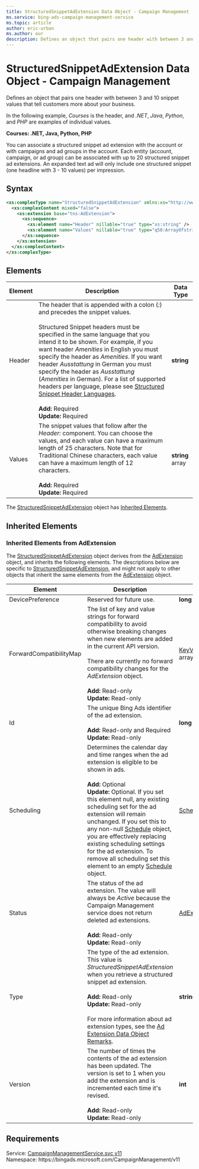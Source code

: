 ```yaml
---
title: StructuredSnippetAdExtension Data Object - Campaign Management
ms.service: bing-ads-campaign-management-service
ms.topic: article
author: eric-urban
ms.author: eur
description: Defines an object that pairs one header with between 3 and 10 snippet values that tell customers more about your business.
---
```

# StructuredSnippetAdExtension Data Object - Campaign Management
Defines an object that pairs one header with between 3 and 10 snippet values that tell customers more about your business.

In the following example, *Courses* is the header, and *.NET*, *Java*, *Python*, and *PHP* are examples of individual values.

**Courses: .NET, Java, Python, PHP**

You can associate a structured snippet ad extension with the account or with campaigns and ad groups in the account. Each entity (account, campaign, or ad group) can be associated with up to 20 structured snippet ad extensions. An expanded text ad will only include one structured snippet (one headline with 3 - 10 values) per impression.

## Syntax
```xml
<xs:complexType name="StructuredSnippetAdExtension" xmlns:xs="http://www.w3.org/2001/XMLSchema">
  <xs:complexContent mixed="false">
    <xs:extension base="tns:AdExtension">
      <xs:sequence>
        <xs:element name="Header" nillable="true" type="xs:string" />
        <xs:element name="Values" nillable="true" type="q58:ArrayOfstring" xmlns:q58="http://schemas.microsoft.com/2003/10/Serialization/Arrays" />
      </xs:sequence>
    </xs:extension>
  </xs:complexContent>
</xs:complexType>
```

## <a name="elements"></a>Elements

|Element|Description|Data Type|
|-----------|---------------|-------------|
|<a name="header"></a>Header|The header that is appended with a colon (*:*) and precedes the snippet values. <br/><br/>Structured Snippet headers must be specified in the same language that you intend it to be shown. For example, if you want header *Amenities* in English you must specify the header as *Amenities*.  If you want header *Ausstattung* in German you must specify the header as *Ausstattung* (*Amenities* in German). For a list of supported headers per language, please see [Structured Snippet Header Languages](~/guides/ad-languages.md#structuredsnippetheaders).<br/><br/>**Add:** Required<br/>**Update:** Required|**string**|
|<a name="values"></a>Values|The snippet values that follow after the *Header:* component. You can choose the values, and each value can have a maximum length of 25 characters. Note that for Traditional Chinese characters, each value can have a maximum length of 12 characters.<br/><br/>**Add:** Required<br/>**Update:** Required|**string** array|

The [StructuredSnippetAdExtension](structuredsnippetadextension.md) object has [Inherited Elements](#inheritedelements).

## <a name="inheritedelements"></a>Inherited Elements

### <a name="inheritedelementsadextension"></a>Inherited Elements from AdExtension
The [StructuredSnippetAdExtension](structuredsnippetadextension.md) object derives from the [AdExtension](adextension.md) object, and inherits the following elements. The descriptions below are specific to [StructuredSnippetAdExtension](structuredsnippetadextension.md), and might not apply to other objects that inherit the same elements from the [AdExtension](adextension.md) object.  

|Element|Description|Data Type|
|-----------|---------------|-------------|
|<a name="devicepreference"></a>DevicePreference|Reserved for future use.|**long**|
|<a name="forwardcompatibilitymap"></a>ForwardCompatibilityMap|The list of key and value strings for forward compatibility to avoid otherwise breaking changes when new elements are added in the current API version.<br /><br />There are currently no forward compatibility changes for the *AdExtension* object.<br/><br/>**Add:** Read-only<br/>**Update:** Read-only|[KeyValuePairOfstringstring](keyvaluepairofstringstring.md) array|
|<a name="id"></a>Id|The unique Bing Ads identifier of the ad extension.<br/><br/>**Add:** Read-only and Required<br/>**Update:** Read-only|**long**|
|<a name="scheduling"></a>Scheduling|Determines the calendar day and time ranges when the ad extension is eligible to be shown in ads.<br/><br/>**Add:** Optional<br/>**Update:** Optional. If you set this element null, any existing scheduling set for the ad extension will remain unchanged. If you set this to any non-null [Schedule](../campaign-management-service/schedule.md) object, you are effectively replacing existing scheduling settings for the ad extension. To remove all scheduling set this element to an empty [Schedule](../campaign-management-service/schedule.md) object.|[Schedule](schedule.md)|
|<a name="status"></a>Status|The status of the ad extension. The value will always be *Active* because the Campaign Management service does not return deleted ad extensions.<br/><br/>**Add:** Read-only<br/>**Update:** Read-only|[AdExtensionStatus](adextensionstatus.md)|
|<a name="type"></a>Type|The type of the ad extension. This value is *StructuredSnippetAdExtension* when you retrieve a structured snippet ad extension.<br/><br/>**Add:** Read-only<br/>**Update:** Read-only<br/><br/>For more information about ad extension types, see the [Ad Extension Data Object Remarks](../campaign-management-service/adextension.md#remarks).|**string**|
|<a name="version"></a>Version|The number of times the contents of the ad extension has been updated. The version is set to 1 when you add the extension and is incremented each time it's revised.<br/><br/>**Add:** Read-only<br/>**Update:** Read-only|**int**|

## Requirements
Service: [CampaignManagementService.svc v11](https://campaign.api.bingads.microsoft.com/Api/Advertiser/CampaignManagement/v11/CampaignManagementService.svc)  
Namespace: https\://bingads.microsoft.com/CampaignManagement/v11  

